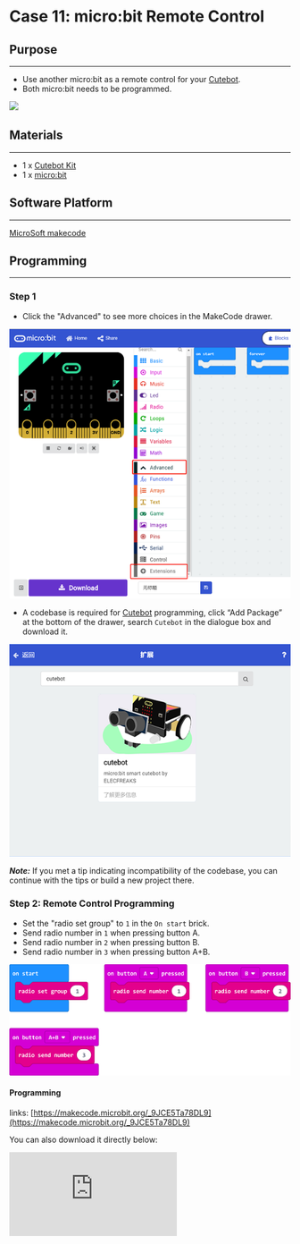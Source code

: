 # Case 11: micro:bit Remote Control

## Purpose
---
- Use another micro:bit as a remote control for your [Cutebot](https://www.elecfreaks.com/micro-bit-smart-cutebot.html).
- Both micro:bit needs to be programmed.

![](./images/cutebot-case-11-01.png)

## Materials
---
- 1 x [Cutebot Kit](https://www.elecfreaks.com/micro-bit-smart-cutebot.html)
- 1 x [micro:bit](https://www.elecfreaks.com/microbit_edu.html)

## Software Platform
---

[MicroSoft makecode](https://makecode.microbit.org/#)

## Programming
---

### Step 1

- Click the "Advanced" to see more choices in the MakeCode drawer.

![](./images/cutebot-pk-1.png)

- A codebase is required for [Cutebot](https://www.elecfreaks.com/micro-bit-smart-cutebot.html) programming, click “Add Package” at the bottom of the drawer, search `Cutebot` in the dialogue box and download it.

![](./images/cutebot-pk-11.png)

***Note:*** If you met a tip indicating incompatibility of the codebase, you can continue with the tips or build a new project there.

### Step 2: Remote Control Programming

- Set the "radio set group" to `1` in the `On start` brick.
-  Send radio number in `1` when pressing button A.
- Send radio number in `2` when pressing button B.
- Send radio number in `3` when pressing button A+B.

![](./images/case_11_01.png)

#### Programming

links: [https://makecode.microbit.org/_9JCE5Ta78DL9](https://makecode.microbit.org/_9JCE5Ta78DL9)

You can also download it directly below:

<div
    style={{
        position: 'relative',
        paddingBottom: '60%',
        overflow: 'hidden',
    }}
>
    <iframe
        src="https://makecode.microbit.org/_9JCE5Ta78DL9"
        frameborder="0"
        sandbox="allow-popups allow-forms allow-scripts allow-same-origin"
        style={{
            position: 'absolute',
            width: '100%',
            height: '100%',
        }}
    />
</div>

### Step 3: [Cutebot](https://www.elecfreaks.com/micro-bit-smart-cutebot.html) Programming

- Drag "show icon" brick into the `On start` brick and set the "radio set group" to `1`. Items must be the same with the remote control for the correct match.
- Drag three "if" bricks into the `on radio received` brick and judge if the received number is `1`,  `2` or `3`.
- When the received number is `1`, turn left.
- When the received number is `2`, turn right.
- When the received number is `3`, go straight.

![](./images/case_11_02.png)

#### Programming

Links: [https://makecode.microbit.org/_eTEdPEKvRHEa](https://makecode.microbit.org/_eTEdPEKvRHEa)

You can also download it directly below:

<div
    style={{
        position: 'relative',
        paddingBottom: '60%',
        overflow: 'hidden',
    }}
>
    <iframe
        src="https://makecode.microbit.org/_eTEdPEKvRHEa"
        frameborder="0"
        sandbox="allow-popups allow-forms allow-scripts allow-same-origin"
        style={{
            position: 'absolute',
            width: '100%',
            height: '100%',
        }}
    />
</div>

## Result
---
- When button A+B being pressed on the remote control, the [Cutebot](https://www.elecfreaks.com/micro-bit-smart-cutebot.html) goes straight.
- When button A being pressed on the remote control, the [Cutebot](https://www.elecfreaks.com/micro-bit-smart-cutebot.html) turns left.
- When button B being pressed on the remote control, the [Cutebot](https://www.elecfreaks.com/micro-bit-smart-cutebot.html) turns right.

![](./images/cutebot-case-11.gif)

## Exploration
---

## FAQ
---

## Relevant Files
---
